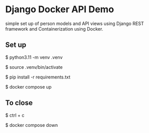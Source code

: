 # Django Docker API Demo

simple set up of person models and API views using Django REST framework and Containerization using Docker. 

## Set up 

$ python3.11 -m venv .venv

$ source .venv/bin/activate

$ pip install -r requirements.txt

$ docker compose up

## To close

$ ctrl + c

$ docker compose down

